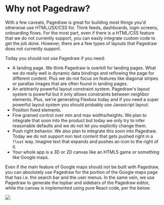 # Why not Pagedraw?

With a few caveats, Pagedraw is great for building most things you'd otherwise use HTML/JSX/CSS for. Think feeds, dashboards, login screens, onboarding flows. For the most part,
even if there is a HTML/CSS feature that we do not currently support, you can easily integrate custom code to get the job done. However, there are a few types of layouts that Pagedraw does not currently support.

Today you should not use Pagedraw if you need:

- A landing page. We think Pagedraw is overkill for landing pages. What we do really well is dynamic data bindings and reflowing the page for different content. Plus we do not focus on features like diagonal stripes or parallax images that are often found in landing pages.
- An arbitrarily powerful layout constraint system. Pagedraw's layout system is powerful but it only allows constraints between neighbor elements. Plus, we're generating Flexbox today and if you need a super powerful layout system you should probably use Javascript layout.
- Position fixed elements.
- Fine grained control over min and max widths/heights. We plan to integrate that soon into the product but today we only try to infer reasonable defaults and we do not let you explicitly change them.
- Push right behavior. We also plan to integrate this soon into Pagedraw. Today we do not support non text content that gets pushed right in a `float` way. Imagine text that expands and pushes an icon to the right of it.
- Your whole app is a 3D or 2D canvas like an HTML5 game or something like Google maps.

Even if the main feature of Google maps should not be built with Pagedraw, you can absolutely use Pagedraw for the portion of the Google maps page that has i.e. the search bar and the user menus. In the same vein, we use Pagedraw to generate the topbar and sidebars of the Pagedraw editor, while the canvas is implemented using pure React code, per the below:

![](https://d2mxuefqeaa7sj.cloudfront.net/s_5B566C59963EF0E6430347385AC161195C7AC94DE0468CC5064070C3B2863040_1518312422989_image.png)
